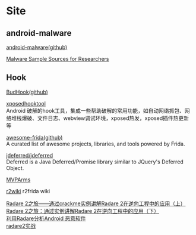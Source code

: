 # Site


## android-malware

[android-malware(github)](https://github.com/ashishb/android-malware)

[Malware Sample Sources for Researchers](https://zeltser.com/malware-sample-sources/)


## Hook

[BudHook(github)](https://github.com/bmax121/BudHook)


[xposedhooktool](https://gitee.com/virjar/xposedhooktool/tree/master)  
Android 破解的hook工具，集成一些帮助破解的常用功能，如自动网络抓包、网络堆栈爆破、文件日志、webview调试环境，xposed热发，xposed插件热更新等  

[awesome-frida(github)](https://github.com/dweinstein/awesome-frida)  
A curated list of awesome projects, libraries, and tools powered by Frida.

[jdeferred/jdeferred](https://github.com/jdeferred/jdeferred)  
Deferred is a Java Deferred/Promise library similar to JQuery's Deferred Object.

[MVPArms](https://github.com/JessYanCoding/MVPArms)

[r2wiki](http://r2wiki.readthedocs.io/en/latest/)
r2frida wiki

[Radare 2之旅——通过crackme实例讲解Radare 2在逆向工程中的应用（上）](http://www.360zhijia.com/360anquanke/301347.html)  
[Radare 2之旅：通过实例讲解Radare 2在逆向工程中的应用（下）](http://www.360zhijia.com/360anquanke/306181.html)  
[利用Radare分析Android 恶意软件](https://www.anquanke.com/post/id/84985)  
[radare2实战](http://www.hetianlab.com/cour.do?w=1&c=Cee9320adea6e062018011816570500001)